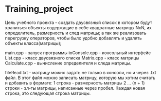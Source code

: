 # Training_project

Цель учебного проекта - создать двусвязный список в котором будут храниться объекты содержащие в себе квадратные матрицы NxN, их определитель, размерность и след матрицы; а так же реализовать перегрузку операторов, чтобы было удобно добавлять и удалять объекты класса(матрицы);

main.cpp - запуск программы
ioConsole.cpp - консольный интерфейс
List.cpp - класс двусвязного списка
Matrix.cpp - класс матрицы
Calculate.cpp - вычисление определителя и следа матрицы.

fileRead.txt - матрицу можно задать не только в консоли, но и через .txt файл. В этот файл можно записать матрицу, которую мы хотим считать и добавить в формате:
1 строка - размерность матрицы
2 ... (n + 1) строки - эл-ты матрицы, написанные через пробел. Каждая новая строка, это следующая строка матрицы.
